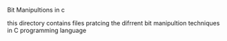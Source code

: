  Bit Manipultions in c

 this directory contains files pratcing the difrrent bit manipultion techniques in C programming language
